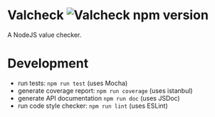 # Valcheck ![Valcheck npm version](https://img.shields.io/npm/v/valcheck.svg)
A NodeJS value checker.

# Development
- run tests: `npm run test` (uses Mocha)
- generate coverage report: `npm run coverage` (uses istanbul)
- generate API documentation `npm run doc` (uses JSDoc)
- run code style checker: `npm run lint` (uses ESLint)

